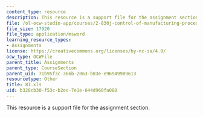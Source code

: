 ```yaml
---
content_type: resource
description: This resource is a support file for the assignment section.
file: /ol-ocw-studio-app/courses/2-830j-control-of-manufacturing-processes-sma-6303-spring-2008/b328cb30f53cb2ec7e1e644d960fa088_81.xls
file_size: 17920
file_type: application/msword
learning_resource_types:
- Assignments
license: https://creativecommons.org/licenses/by-nc-sa/4.0/
ocw_type: OCWFile
parent_title: Assignments
parent_type: CourseSection
parent_uid: 71b95f3c-366b-2063-b03e-e96949909613
resourcetype: Other
title: 81.xls
uid: b328cb30-f53c-b2ec-7e1e-644d960fa088
---
```

This resource is a support file for the assignment section.